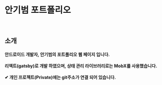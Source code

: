 <h1 align="start">안기범 포트폴리오</h1>
<br/>
<h2>소개</h2>
<h4>안드로이드 개발자, 안기범의 포트폴리오 웹 페이지 입니다.
<br/>
<br/>
리액트(gatsby)로 개발 하였으며, 상태 관리 라이브러리로는 MobX를 사용했습니다.
<br/>
<br/>
✔︎ 개인 프로젝트(Private)에는 git주소가 연결 되어 있습니다.</h4>